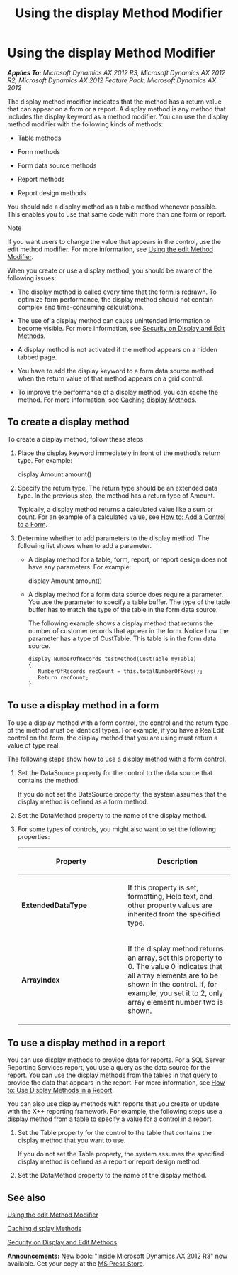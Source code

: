 ﻿---
title: Using the display Method Modifier
TOCTitle: Using the display Method Modifier
ms:assetid: 476d9e09-e41a-48fa-b3c9-e919ed782991
ms:mtpsurl: https://msdn.microsoft.com/en-us/library/Aa595058(v=AX.60)
ms:contentKeyID: 35243016
ms.date: 05/18/2015
mtps_version: v=AX.60
---

# Using the display Method Modifier 


_**Applies To:** Microsoft Dynamics AX 2012 R3, Microsoft Dynamics AX 2012 R2, Microsoft Dynamics AX 2012 Feature Pack, Microsoft Dynamics AX 2012_

The display method modifier indicates that the method has a return value that can appear on a form or a report. A display method is any method that includes the display keyword as a method modifier. You can use the display method modifier with the following kinds of methods:

  - Table methods

  - Form methods

  - Form data source methods

  - Report methods

  - Report design methods

You should add a display method as a table method whenever possible. This enables you to use that same code with more than one form or report.


> [!NOTE]
> <P>If you want users to change the value that appears in the control, use the edit method modifier. For more information, see <A href="using-the-edit-method-modifier.md">Using the edit Method Modifier</A>.</P>



When you create or use a display method, you should be aware of the following issues:

  - The display method is called every time that the form is redrawn. To optimize form performance, the display method should not contain complex and time-consuming calculations.

  - The use of a display method can cause unintended information to become visible. For more information, see [Security on Display and Edit Methods](security-on-display-and-edit-methods.md).

  - A display method is not activated if the method appears on a hidden tabbed page.

  - You have to add the display keyword to a form data source method when the return value of that method appears on a grid control.

  - To improve the performance of a display method, you can cache the method. For more information, see [Caching display Methods](caching-display-methods.md).

## To create a display method

To create a display method, follow these steps.

1.  Place the display keyword immediately in front of the method’s return type. For example:
    
    display Amount amount()

2.  Specify the return type. The return type should be an extended data type. In the previous step, the method has a return type of Amount.
    
    Typically, a display method returns a calculated value like a sum or count. For an example of a calculated value, see [How to: Add a Control to a Form](how-to-add-a-control-to-a-form.md).

3.  Determine whether to add parameters to the display method. The following list shows when to add a parameter.
    
      - A display method for a table, form, report, or report design does not have any parameters. For example:
        
        display Amount amount()
    
      - A display method for a form data source does require a parameter. You use the parameter to specify a table buffer. The type of the table buffer has to match the type of the table in the form data source.
        
        The following example shows a display method that returns the number of customer records that appear in the form. Notice how the parameter has a type of CustTable. This table is in the form data source.
        
            display NumberOfRecords testMethod(CustTable myTable)
            {
               NumberOfRecords recCount = this.totalNumberOfRows();
               Return recCount;
            }

## To use a display method in a form

To use a display method with a form control, the control and the return type of the method must be identical types. For example, if you have a RealEdit control on the form, the display method that you are using must return a value of type real.

The following steps show how to use a display method with a form control.

1.  Set the DataSource property for the control to the data source that contains the method.
    
    If you do not set the DataSource property, the system assumes that the display method is defined as a form method.

2.  Set the DataMethod property to the name of the display method.

3.  For some types of controls, you might also want to set the following properties:
    
    <table>
    <colgroup>
    <col style="width: 50%" />
    <col style="width: 50%" />
    </colgroup>
    <thead>
    <tr class="header">
    <th><p>Property</p></th>
    <th><p>Description</p></th>
    </tr>
    </thead>
    <tbody>
    <tr class="odd">
    <td><p><strong>ExtendedDataType</strong></p></td>
    <td><p>If this property is set, formatting, Help text, and other property values are inherited from the specified type.</p></td>
    </tr>
    <tr class="even">
    <td><p><strong>ArrayIndex</strong></p></td>
    <td><p>If the display method returns an array, set this property to 0. The value 0 indicates that all array elements are to be shown in the control. If, for example, you set it to 2, only array element number two is shown.</p></td>
    </tr>
    </tbody>
    </table>


## To use a display method in a report

You can use display methods to provide data for reports. For a SQL Server Reporting Services report, you use a query as the data source for the report. You can use the display methods from the tables in that query to provide the data that appears in the report. For more information, see [How to: Use Display Methods in a Report](https://msdn.microsoft.com/en-us/library/gg724095\(v=ax.60\)).

You can also use display methods with reports that you create or update with the X++ reporting framework. For example, the following steps use a display method from a table to specify a value for a control in a report.

1.  Set the Table property for the control to the table that contains the display method that you want to use.
    
    If you do not set the Table property, the system assumes the specified display method is defined as a report or report design method.

2.  Set the DataMethod property to the name of the display method.

## See also

[Using the edit Method Modifier](using-the-edit-method-modifier.md)

[Caching display Methods](caching-display-methods.md)

[Security on Display and Edit Methods](security-on-display-and-edit-methods.md)

  
**Announcements:** New book: "Inside Microsoft Dynamics AX 2012 R3" now available. Get your copy at the [MS Press Store](https://www.microsoftpressstore.com/store/inside-microsoft-dynamics-ax-2012-r3-9780735685109).


